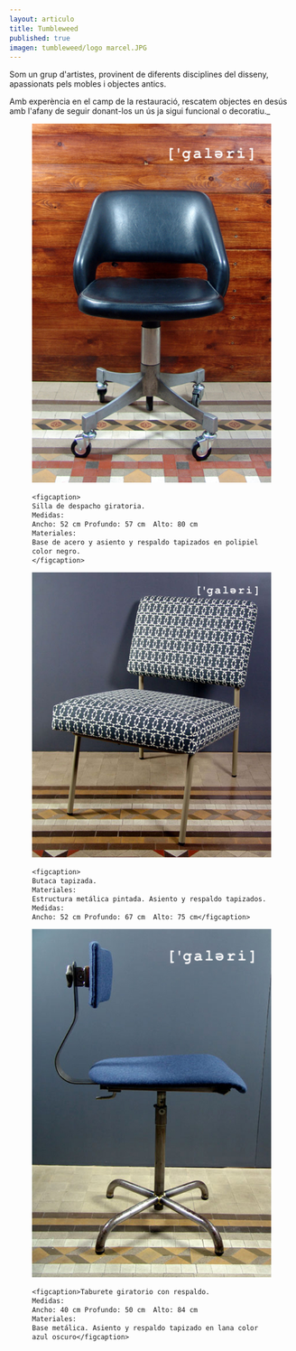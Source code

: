 ```yaml
---
layout: articulo
title: Tumbleweed
published: true
imagen: tumbleweed/logo marcel.JPG
---
```


Som un grup d'artistes, provinent de diferents disciplines del disseny, apassionats pels mobles i objectes antics.

Amb experència en el camp de la restauració, rescatem objectes en desús amb l'afany de seguir donant-los un ús ja sigui funcional o decoratiu._


<figure>
	<img src="/images/tumbleweed/SILLA DE DESPACHO-WEB.jpg" alt="image">
	
	<figcaption>
    Silla de despacho giratoria.
    Medidas:
    Ancho: 52 cm Profundo: 57 cm  Alto: 80 cm
    Materiales: 
    Base de acero y asiento y respaldo tapizados en polipiel color negro.
    </figcaption>
</figure>

<figure>
	<img src="/images/tumbleweed/BUTACA-WEB.jpg" alt="image">
	
	<figcaption>
    Butaca tapizada.
    Materiales: 
    Estructura metálica pintada. Asiento y respaldo tapizados.
    Medidas:
    Ancho: 52 cm Profundo: 67 cm  Alto: 75 cm</figcaption>
</figure>

<figure>
	<img src="/images/tumbleweed/SILLA GIRATORIA-WEB.jpg" alt="image">

	<figcaption>Taburete giratorio con respaldo.
    Medidas: 
    Ancho: 40 cm Profundo: 50 cm  Alto: 84 cm
    Materiales: 
    Base metálica. Asiento y respaldo tapizado en lana color azul oscuro</figcaption>
</figure>